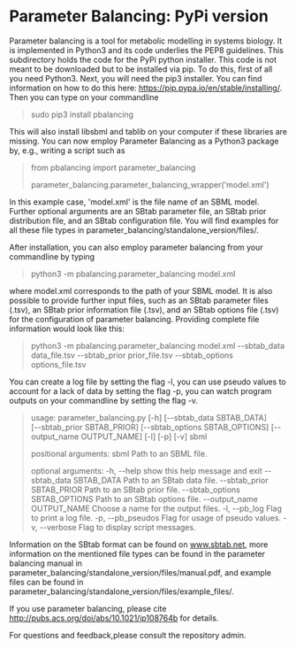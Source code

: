 # Parameter Balancing: PyPi version

Parameter balancing is a tool for metabolic modelling in systems biology. It is implemented in Python3 and its code underlies the PEP8 guidelines. This subdirectory holds the code for the PyPi python installer. This code is not meant to be downloaded but to be installed via pip. To do this, first of all you need Python3. Next, you will need the pip3 installer. You can find information
on how to do this here: https://pip.pypa.io/en/stable/installing/. Then you can type on your commandline

> sudo pip3 install pbalancing

This will also install libsbml and tablib on your computer if these libraries are missing. You can now employ
Parameter Balancing as a Python3 package by, e.g., writing a script such as

> from pbalancing import parameter_balancing
> 
> parameter_balancing.parameter_balancing_wrapper('model.xml')

In this example case, 'model.xml' is the file name of an SBML model. Further optional arguments are an SBtab parameter
file, an SBtab prior distribution file, and an SBtab configuration file. You will find examples for all these
file types in parameter_balancing/standalone_version/files/.

After installation, you can also employ parameter balancing from your commandline by typing

> python3 -m pbalancing.parameter_balancing model.xml

where model.xml corresponds to the path of your SBML model. It is also possible to provide further input files, such as
an SBtab parameter files (.tsv), an SBtab prior information file (.tsv), and an SBtab options file (.tsv) for the
configuration of parameter balancing. Providing complete file information would look like this:

> python3 -m pbalancing.parameter_balancing model.xml --sbtab_data data_file.tsv --sbtab_prior prior_file.tsv --sbtab_options options_file.tsv

You can create a log file by setting the flag -l, you can use pseudo values to account for a lack of data by setting the flag -p, you can
watch program outputs on your commandline by setting the flag -v.

> usage: parameter_balancing.py [-h] [--sbtab_data SBTAB_DATA] <br>
>                               [--sbtab_prior SBTAB_PRIOR]
>                               [--sbtab_options SBTAB_OPTIONS]
>                               [--output_name OUTPUT_NAME] [-l] [-p] [-v]
>                               sbml
> 
> positional arguments:
>   sbml                  Path to an SBML file.
> 
> optional arguments:
>   -h, --help            show this help message and exit
>   --sbtab_data SBTAB_DATA
>                         Path to an SBtab data file.
>   --sbtab_prior SBTAB_PRIOR
>                         Path to an SBtab prior file.
>   --sbtab_options SBTAB_OPTIONS
>                         Path to an SBtab options file.
>   --output_name OUTPUT_NAME
>                         Choose a name for the output files.
>   -l, --pb_log          Flag to print a log file.
>   -p, --pb_pseudos      Flag for usage of pseudo values.
>   -v, --verbose         Flag to display script messages.

Information on the SBtab format can be found on www.sbtab.net, more information
on the mentioned file types can be found in the parameter balancing manual in parameter_balancing/standalone_version/files/manual.pdf,
and example files can be found in parameter_balancing/standalone_version/files/example_files/.

If you use parameter balancing, please cite http://pubs.acs.org/doi/abs/10.1021/jp108764b for details.

For questions and feedback,please consult the repository admin.
